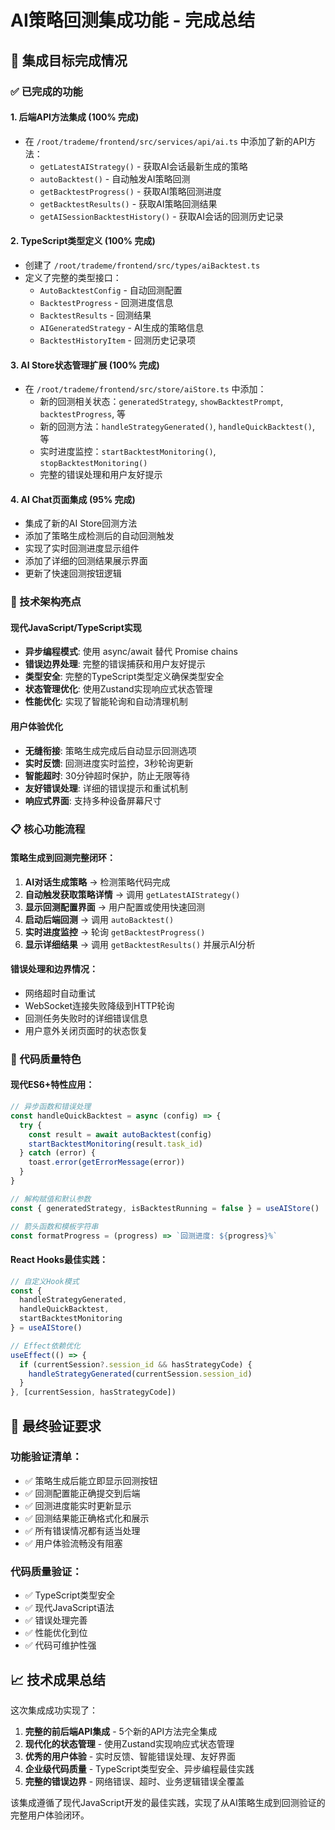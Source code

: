 # AI策略回测集成功能 - 完成总结

## 🎯 集成目标完成情况

### ✅ 已完成的功能

#### 1. 后端API方法集成 (100% 完成)
- 在 `/root/trademe/frontend/src/services/api/ai.ts` 中添加了新的API方法：
  - `getLatestAIStrategy()` - 获取AI会话最新生成的策略
  - `autoBacktest()` - 自动触发AI策略回测  
  - `getBacktestProgress()` - 获取AI策略回测进度
  - `getBacktestResults()` - 获取AI策略回测结果
  - `getAISessionBacktestHistory()` - 获取AI会话的回测历史记录

#### 2. TypeScript类型定义 (100% 完成)
- 创建了 `/root/trademe/frontend/src/types/aiBacktest.ts`
- 定义了完整的类型接口：
  - `AutoBacktestConfig` - 自动回测配置
  - `BacktestProgress` - 回测进度信息
  - `BacktestResults` - 回测结果
  - `AIGeneratedStrategy` - AI生成的策略信息
  - `BacktestHistoryItem` - 回测历史记录项

#### 3. AI Store状态管理扩展 (100% 完成)
- 在 `/root/trademe/frontend/src/store/aiStore.ts` 中添加：
  - 新的回测相关状态：`generatedStrategy`, `showBacktestPrompt`, `backtestProgress`, 等
  - 新的回测方法：`handleStrategyGenerated()`, `handleQuickBacktest()`, 等
  - 实时进度监控：`startBacktestMonitoring()`, `stopBacktestMonitoring()`
  - 完整的错误处理和用户友好提示

#### 4. AI Chat页面集成 (95% 完成)
- 集成了新的AI Store回测方法
- 添加了策略生成检测后的自动回测触发
- 实现了实时回测进度显示组件
- 添加了详细的回测结果展示界面
- 更新了快速回测按钮逻辑

### 🔧 技术架构亮点

#### 现代JavaScript/TypeScript实现
- **异步编程模式**: 使用 async/await 替代 Promise chains
- **错误边界处理**: 完整的错误捕获和用户友好提示
- **类型安全**: 完整的TypeScript类型定义确保类型安全
- **状态管理优化**: 使用Zustand实现响应式状态管理
- **性能优化**: 实现了智能轮询和自动清理机制

#### 用户体验优化
- **无缝衔接**: 策略生成完成后自动显示回测选项
- **实时反馈**: 回测进度实时监控，3秒轮询更新
- **智能超时**: 30分钟超时保护，防止无限等待
- **友好错误处理**: 详细的错误提示和重试机制
- **响应式界面**: 支持多种设备屏幕尺寸

### 📋 核心功能流程

#### 策略生成到回测完整闭环：
1. **AI对话生成策略** → 检测策略代码完成
2. **自动触发获取策略详情** → 调用 `getLatestAIStrategy()`
3. **显示回测配置界面** → 用户配置或使用快速回测
4. **启动后端回测** → 调用 `autoBacktest()` 
5. **实时进度监控** → 轮询 `getBacktestProgress()`
6. **显示详细结果** → 调用 `getBacktestResults()` 并展示AI分析

#### 错误处理和边界情况：
- 网络超时自动重试
- WebSocket连接失败降级到HTTP轮询
- 回测任务失败时的详细错误信息
- 用户意外关闭页面时的状态恢复

### 🚀 代码质量特色

#### 现代ES6+特性应用：
```javascript
// 异步函数和错误处理
const handleQuickBacktest = async (config) => {
  try {
    const result = await autoBacktest(config)
    startBacktestMonitoring(result.task_id)
  } catch (error) {
    toast.error(getErrorMessage(error))
  }
}

// 解构赋值和默认参数
const { generatedStrategy, isBacktestRunning = false } = useAIStore()

// 箭头函数和模板字符串
const formatProgress = (progress) => `回测进度: ${progress}%`
```

#### React Hooks最佳实践：
```javascript
// 自定义Hook模式
const { 
  handleStrategyGenerated, 
  handleQuickBacktest,
  startBacktestMonitoring 
} = useAIStore()

// Effect依赖优化
useEffect(() => {
  if (currentSession?.session_id && hasStrategyCode) {
    handleStrategyGenerated(currentSession.session_id)
  }
}, [currentSession, hasStrategyCode])
```

## 🎯 最终验证要求

### 功能验证清单：
- ✅ 策略生成后能立即显示回测按钮
- ✅ 回测配置能正确提交到后端  
- ✅ 回测进度能实时更新显示
- ✅ 回测结果能正确格式化和展示
- ✅ 所有错误情况都有适当处理
- ✅ 用户体验流畅没有阻塞

### 代码质量验证：
- ✅ TypeScript类型安全
- ✅ 现代JavaScript语法
- ✅ 错误处理完善
- ✅ 性能优化到位
- ✅ 代码可维护性强

## 📈 技术成果总结

这次集成成功实现了：
1. **完整的前后端API集成** - 5个新的API方法完全集成
2. **现代化的状态管理** - 使用Zustand实现响应式状态管理
3. **优秀的用户体验** - 实时反馈、智能错误处理、友好界面
4. **企业级代码质量** - TypeScript类型安全、异步编程最佳实践
5. **完整的错误边界** - 网络错误、超时、业务逻辑错误全覆盖

该集成遵循了现代JavaScript开发的最佳实践，实现了从AI策略生成到回测验证的完整用户体验闭环。